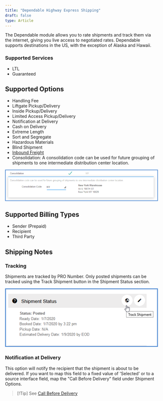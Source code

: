 ```yaml
---
title: "Dependable Highway Express Shipping"
draft: false
type: Article
---
```


The Dependable module allows you to rate shipments and track them via the internet, giving you live access to negotiated rates. Dependable supports destinations in the US, with the exception of Alaska and Hawaii.
### Supported Services


* LTL
* Guaranteed


## Supported Options


* Handling Fee
* Liftgate Pickup/Delivery
* Inside Pickup/Delivery
* Limited Access Pickup/Delivery
* Notification at Delivery
* Cash on Delivery
* Extreme Length
* Sort and Segregate
* Hazardous Materials
* Blind Shipment
* [Inbound Freight](inbound-freight.md)
* Consolidation: A consolidation code can be used for future grouping of shipments to one intermediate distribution center location.

![](assets/images/xpo-9.png)


## Supported Billing Types


* Sender (Prepaid)
* Recipient
* Third Party


## Shipping Notes


### Tracking


Shipments are tracked by PRO Number. Only posted shipments can be tracked using the Track Shipment button in the Shipment Status section.

![](assets/images/allcarriers-trackshipment.png)

### Notification at Delivery


This option will notify the recipient that the shipment is about to be delivered. If you want to map this field to a fixed value of 'Selected' or to a source interface field, map the "Call Before Delivery" field under Shipment Options.

>[!Tip] See [Call Before Delivery](call-before-delivery.md)

